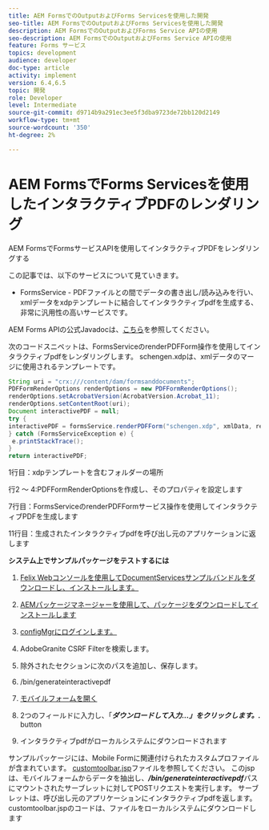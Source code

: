 ```yaml
---
title: AEM FormsでのOutputおよびForms Servicesを使用した開発
seo-title: AEM FormsでのOutputおよびForms Servicesを使用した開発
description: AEM FormsでのOutputおよびForms Service APIの使用
seo-description: AEM FormsでのOutputおよびForms Service APIの使用
feature: Forms サービス
topics: development
audience: developer
doc-type: article
activity: implement
version: 6.4,6.5
topic: 開発
role: Developer
level: Intermediate
source-git-commit: d9714b9a291ec3ee5f3dba9723de72bb120d2149
workflow-type: tm+mt
source-wordcount: '350'
ht-degree: 2%

---
```



# AEM FormsでForms Servicesを使用したインタラクティブPDFのレンダリング

AEM FormsでFormsサービスAPIを使用してインタラクティブPDFをレンダリングする

この記事では、以下のサービスについて見ていきます。

* FormsService - PDFファイルとの間でデータの書き出し/読み込みを行い、xmlデータをxdpテンプレートに結合してインタラクティブpdfを生成する、非常に汎用性の高いサービスです。

AEM Forms APIの公式Javadocは、[こちら](https://helpx.adobe.com/aem-forms/6/javadocs/com/adobe/fd/output/api/package-summary.html)を参照してください。

次のコードスニペットは、FormsServiceのrenderPDFForm操作を使用してインタラクティブpdfをレンダリングします。 schengen.xdpは、xmlデータのマージに使用されるテンプレートです。

```java
String uri = "crx:///content/dam/formsanddocuments";
PDFFormRenderOptions renderOptions = new PDFFormRenderOptions();
renderOptions.setAcrobatVersion(AcrobatVersion.Acrobat_11);
renderOptions.setContentRoot(uri);
Document interactivePDF = null;
try {
interactivePDF = formsService.renderPDFForm("schengen.xdp", xmlData, renderOptions);
} catch (FormsServiceException e) {
 e.printStackTrace();
}
return interactivePDF;
```

1行目：xdpテンプレートを含むフォルダーの場所

行2 ～ 4:PDFFormRenderOptionsを作成し、そのプロパティを設定します

7行目：FormsServiceのrenderPDFFormサービス操作を使用してインタラクティブPDFを生成します

11行目：生成されたインタラクティブpdfを呼び出し元のアプリケーションに返します

**システム上でサンプルパッケージをテストするには**
1. [Felix Webコンソールを使用してDocumentServicesサンプルバンドルをダウンロードし、インストールします。](/help/forms/assets/common-osgi-bundles/AEMFormsDocumentServices.core-1.0-SNAPSHOT.jar)
1. [AEMパッケージマネージャーを使用して、パッケージをダウンロードしてインストールします](assets/downloadinteractivepdffrommobileform.zip)



1. [configMgrにログインします。](http://localhost:4502/system/console/configMgr)
1. AdobeGranite CSRF Filterを検索します。
1. 除外されたセクションに次のパスを追加し、保存します。
1. /bin/generateinteractivepdf
1. [モバイルフォームを開く](http://localhost:4502/content/dam/formsanddocuments/schengen.xdp/jcr:content)
1. 2つのフィールドに入力し、「***ダウンロードして入力…」をクリックします。.*** button
1. インタラクティブpdfがローカルシステムにダウンロードされます


サンプルパッケージには、Mobile Formに関連付けられたカスタムプロファイルが含まれています。 [customtoolbar.jsp](http://localhost:4502/apps/AEMFormsDemoListings/customprofiles/addImageToMobileForm/demo/customtoolbar.jsp)ファイルを参照してください。 このjspは、モバイルフォームからデータを抽出し、***/bin/generateinteractivepdf***&#x200B;パスにマウントされたサーブレットに対してPOSTリクエストを実行します。 サーブレットは、呼び出し元のアプリケーションにインタラクティブpdfを返します。 customtoolbar.jspのコードは、ファイルをローカルシステムにダウンロードします


